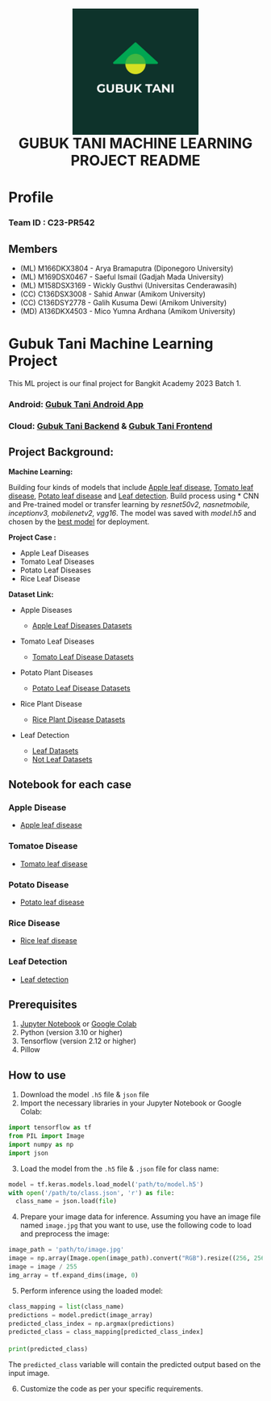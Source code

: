 <h1 align="center">
  <img align="center" src="images\logo.jpg"  width="250"></img>
<br>
GUBUK TANI MACHINE LEARNING PROJECT README
</h1>

# Profile

### Team ID : C23-PR542

## Members

* (ML) M166DKX3804 - Arya Bramaputra (Diponegoro University)
* (ML) M169DSX0467 - Saeful Ismail (Gadjah Mada University)
* (ML) M158DSX3169 - Wickly Gusthvi (Universitas Cenderawasih)
* (CC) C136DSX3008 - Sahid Anwar (Amikom University)
* (CC) C136DSY2778 - Galih Kusuma Dewi (Amikom University)
* (MD) A136DKX4503 - Mico Yumna Ardhana (Amikom University)

# Gubuk Tani Machine Learning Project

This ML project is our final project for Bangkit Academy 2023 Batch 1.

### Android: [Gubuk Tani Android App](https://github.com/gubuktani/md-gubuk-tani-app)

### Cloud: [Gubuk Tani Backend](https://github.com/gubuktani/cc-backend-api) & [Gubuk Tani Frontend](https://github.com/gubuktani/cc-frontend-cms)

## **Project Background:**

**Machine Learning:**

Building four kinds of models that include [Apple leaf disease](https://github.com/gubuktani/MachineLearning-GubukTani/blob/main/Notebook/Apples.ipynb), [Tomato leaf disease](https://github.com/gubuktani/MachineLearning-GubukTani/blob/main/Notebook/Tomato_leaf_disease.ipynb), [Potato leaf disease](https://github.com/gubuktani/MachineLearning-GubukTani/blob/main/Notebook/Gubuktani_Potato_disease.ipynb) and [Leaf detection](https://github.com/gubuktani/MachineLearning-GubukTani/blob/main/Notebook/leafDetection.ipynb). Build process using * CNN and Pre-trained model or transfer learning by *resnet50v2, nasnetmobile, inceptionv3, mobilenetv2, vgg16*. The model was saved with *model.h5* and chosen by the [best model](https://github.com/gubuktani/MachineLearning-GubukTani/tree/main/model) for deployment.

**Project Case :**

- Apple Leaf Diseases
- Tomato Leaf Diseases
- Potato Leaf Diseases
- Rice Leaf Disease

**Dataset Link:**

- Apple Diseases
  - [Apple Leaf Diseases Datasets](https://drive.google.com/drive/folders/1ecSphBr8TIXYt4OsOa6zVEPyHyAiRn2p?usp=sharing)
- Tomato Leaf Diseases

  - [Tomato Leaf Disease Datasets](https://www.kaggle.com/datasets/noulam/tomato)

- Potato Plant Diseases

  - [Potato Leaf Disease Datasets](https://www.kaggle.com/datasets/muhammadardiputra/potato-leaf-disease-dataset)

- Rice Plant Disease
  - [Rice Plant Disease Datasets](https://www.kaggle.com/datasets/vbookshelf/rice-leaf-diseases)

- Leaf Detection
  - [Leaf Datasets](https://www.kaggle.com/datasets/fabinahian/plant-disease-45-classes)
  - [Not Leaf Datasets](https://www.kaggle.com/datasets/lijiyu/imagenet)

## Notebook for each case

### Apple Disease

- [Apple leaf disease](https://github.com/gubuktani/MachineLearning-GubukTani/blob/main/Notebook/Apples.ipynb)

### Tomatoe Disease

- [Tomato leaf disease](https://github.com/gubuktani/MachineLearning-GubukTani/blob/main/Notebook/Tomato_leaf_disease.ipynb)

### Potato Disease

- [Potato leaf disease](https://github.com/gubuktani/MachineLearning-GubukTani/blob/main/Notebook/Gubuktani_Potato_disease.ipynb)

### Rice Disease

- [Rice leaf disease](https://github.com/gubuktani/ml-models/blob/main/Notebook/Rice_disease.ipynb)

### Leaf Detection

- [Leaf detection](https://github.com/gubuktani/MachineLearning-GubukTani/blob/main/Notebook/leafDetection.ipynb)

## Prerequisites
1. [Jupyter Notebook](https://test-jupyter.readthedocs.io/en/latest/install.html) or [Google Colab](https://colab.research.google.com/)
2. Python (version 3.10 or higher) 
3. Tensorflow (version 2.12 or higher)
4. Pillow

## How to use
1. Download the model `.h5` file & `json` file
2. Import the necessary libraries in your Jupyter Notebook or Google Colab: 
  ```python
  import tensorflow as tf
  from PIL import Image
  import numpy as np
  import json
  ```
3. Load the model from the `.h5` file & `.json` file for class name:
  ```python
  model = tf.keras.models.load_model('path/to/model.h5')
  with open('/path/to/class.json', 'r') as file:
    class_name = json.load(file)
  ```
4. Prepare your image data for inference. Assuming you have an image file named `image.jpg` that you want to use, use the following code to load and preprocess the image:
  ```python
  image_path = 'path/to/image.jpg'
  image = np.array(Image.open(image_path).convert("RGB").resize((256, 256)))
  image = image / 255
  img_array = tf.expand_dims(image, 0)
  ```
5. Perform inference using the loaded model:
  ```python
  class_mapping = list(class_name)
  predictions = model.predict(image_array)
  predicted_class_index = np.argmax(predictions)
  predicted_class = class_mapping[predicted_class_index]

  print(predicted_class)
  ```
  
  The `predicted_class` variable will contain the predicted output based on the input image.

6. Customize the code as per your specific requirements.
